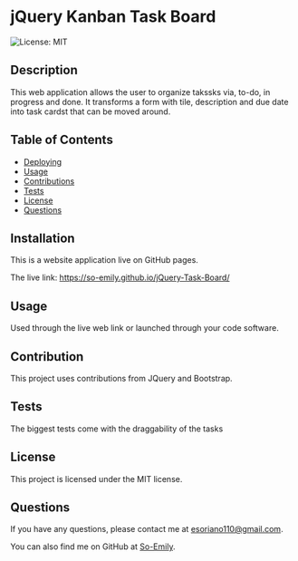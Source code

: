 # jQuery Kanban Task Board
![License: MIT](https://img.shields.io/badge/License-MIT-yellow.svg)

## Description
This web application allows the user to  organize takssks via, to-do, in progress and done. It transforms a form with tile, description and due date into task cardst that can be moved around.

## Table of Contents
- [Deploying](#deploying)
- [Usage](#usage)
- [Contributions](#contributions)
- [Tests](#tests)
- [License](#license)
- [Questions](#questions)

## Installation
This is a website application live on GitHub pages. 

The live link: https://so-emily.github.io/jQuery-Task-Board/

## Usage
Used through the live web link or launched through your code software.

## Contribution
This project uses contributions from JQuery and Bootstrap.

## Tests
The biggest tests come with the draggability of the tasks

## License
This project is licensed under the MIT license.

## Questions
If you have any questions, please contact me at [esoriano110@gmail.com](mailto:esoriano110@gmail.com). 

You can also find me on GitHub at [So-Emily](https://github.com/So-Emily).
